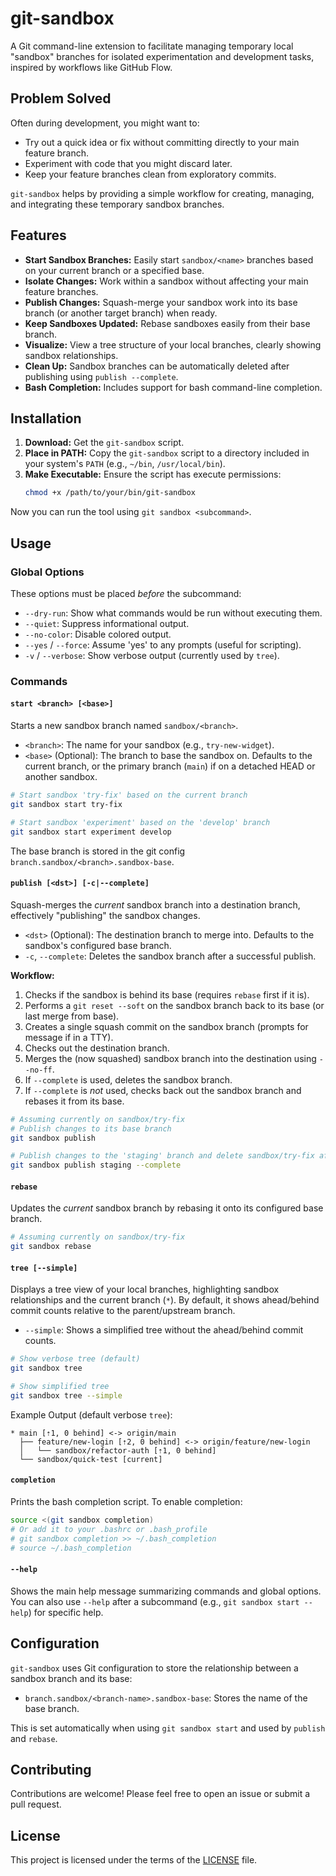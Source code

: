 # git-sandbox

A Git command-line extension to facilitate managing temporary local "sandbox" branches for isolated experimentation and development tasks, inspired by workflows like GitHub Flow.

## Problem Solved

Often during development, you might want to:
*   Try out a quick idea or fix without committing directly to your main feature branch.
*   Experiment with code that you might discard later.
*   Keep your feature branches clean from exploratory commits.

`git-sandbox` helps by providing a simple workflow for creating, managing, and integrating these temporary sandbox branches.

## Features

*   **Start Sandbox Branches:** Easily start `sandbox/<name>` branches based on your current branch or a specified base.
*   **Isolate Changes:** Work within a sandbox without affecting your main feature branches.
*   **Publish Changes:** Squash-merge your sandbox work into its base branch (or another target branch) when ready.
*   **Keep Sandboxes Updated:** Rebase sandboxes easily from their base branch.
*   **Visualize:** View a tree structure of your local branches, clearly showing sandbox relationships.
*   **Clean Up:** Sandbox branches can be automatically deleted after publishing using `publish --complete`.
*   **Bash Completion:** Includes support for bash command-line completion.

## Installation

1.  **Download:** Get the `git-sandbox` script.
2.  **Place in PATH:** Copy the `git-sandbox` script to a directory included in your system's `PATH` (e.g., `~/bin`, `/usr/local/bin`).
3.  **Make Executable:** Ensure the script has execute permissions:
    ```bash
    chmod +x /path/to/your/bin/git-sandbox
    ```

Now you can run the tool using `git sandbox <subcommand>`.

## Usage

### Global Options

These options must be placed *before* the subcommand:

*   `--dry-run`: Show what commands would be run without executing them.
*   `--quiet`: Suppress informational output.
*   `--no-color`: Disable colored output.
*   `--yes` / `--force`: Assume 'yes' to any prompts (useful for scripting).
*   `-v` / `--verbose`: Show verbose output (currently used by `tree`).

### Commands

#### `start <branch> [<base>]`

Starts a new sandbox branch named `sandbox/<branch>`.

*   `<branch>`: The name for your sandbox (e.g., `try-new-widget`).
*   `<base>` (Optional): The branch to base the sandbox on. Defaults to the current branch, or the primary branch (`main`) if on a detached HEAD or another sandbox.

```bash
# Start sandbox 'try-fix' based on the current branch
git sandbox start try-fix

# Start sandbox 'experiment' based on the 'develop' branch
git sandbox start experiment develop
```

The base branch is stored in the git config `branch.sandbox/<branch>.sandbox-base`.

#### `publish [<dst>] [-c|--complete]`

Squash-merges the *current* sandbox branch into a destination branch, effectively "publishing" the sandbox changes.

*   `<dst>` (Optional): The destination branch to merge into. Defaults to the sandbox's configured base branch.
*   `-c`, `--complete`: Deletes the sandbox branch after a successful publish.

**Workflow:**
1.  Checks if the sandbox is behind its base (requires `rebase` first if it is).
2.  Performs a `git reset --soft` on the sandbox branch back to its base (or last merge from base).
3.  Creates a single squash commit on the sandbox branch (prompts for message if in a TTY).
4.  Checks out the destination branch.
5.  Merges the (now squashed) sandbox branch into the destination using `--no-ff`.
6.  If `--complete` is used, deletes the sandbox branch.
7.  If `--complete` is *not* used, checks back out the sandbox branch and rebases it from its base.

```bash
# Assuming currently on sandbox/try-fix
# Publish changes to its base branch
git sandbox publish

# Publish changes to the 'staging' branch and delete sandbox/try-fix afterwards
git sandbox publish staging --complete
```

#### `rebase`

Updates the *current* sandbox branch by rebasing it onto its configured base branch.

```bash
# Assuming currently on sandbox/try-fix
git sandbox rebase
```

#### `tree [--simple]`

Displays a tree view of your local branches, highlighting sandbox relationships and the current branch (`*`). By default, it shows ahead/behind commit counts relative to the parent/upstream branch.

*   `--simple`: Shows a simplified tree without the ahead/behind commit counts.

```bash
# Show verbose tree (default)
git sandbox tree

# Show simplified tree
git sandbox tree --simple
```

Example Output (default verbose `tree`):

```
* main [⇡1, 0 behind] <-> origin/main
  ├── feature/new-login [⇡2, 0 behind] <-> origin/feature/new-login
  │   └── sandbox/refactor-auth [⇡1, 0 behind]
  └── sandbox/quick-test [current]
```

#### `completion`

Prints the bash completion script. To enable completion:

```bash
source <(git sandbox completion)
# Or add it to your .bashrc or .bash_profile
# git sandbox completion >> ~/.bash_completion
# source ~/.bash_completion
```

#### `--help`

Shows the main help message summarizing commands and global options. You can also use `--help` after a subcommand (e.g., `git sandbox start --help`) for specific help.

## Configuration

`git-sandbox` uses Git configuration to store the relationship between a sandbox branch and its base:

*   `branch.sandbox/<branch-name>.sandbox-base`: Stores the name of the base branch.

This is set automatically when using `git sandbox start` and used by `publish` and `rebase`.

## Contributing

Contributions are welcome! Please feel free to open an issue or submit a pull request.

## License

This project is licensed under the terms of the [LICENSE](LICENSE) file.
